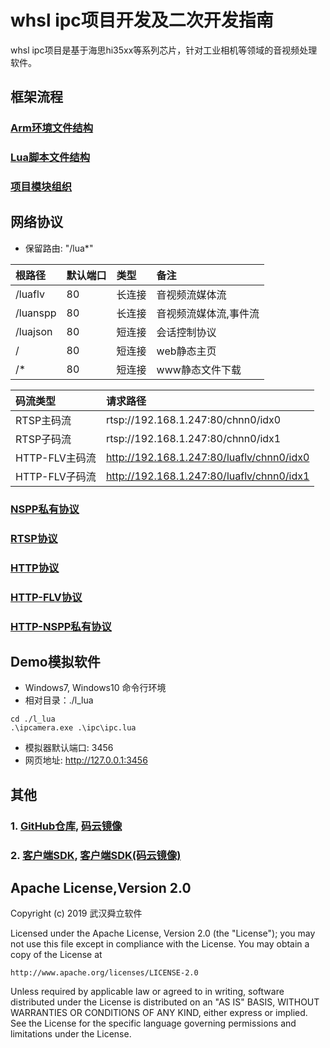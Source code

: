 # whsl ipc项目开发及二次开发指南

whsl ipc项目是基于海思hi35xx等系列芯片，针对工业相机等领域的音视频处理软件。

## 框架流程
### [Arm环境文件结构](./doc/opt/opt.md)
### [Lua脚本文件结构](./doc/src_lua/src_lua.md)
### [项目模块组织](./doc/framework/fw_modules.md)

## 网络协议

* 保留路由: "/lua*"

|   根路径   | 默认端口  |   类型  |   备注    |
|:--------- |:--------- |:--------- |:--------- |
| /luaflv   | 80        | 长连接    | 音视频流媒体流 |
| /luanspp  | 80        | 长连接    | 音视频流媒体流,事件流|
| /luajson  | 80        | 短连接    | 会话控制协议 |
| /         | 80        | 短连接    | web静态主页 |
| /*        | 80        | 短连接    | www静态文件下载 |

|   码流类型   | 请求路径  |
|:----------- |:--------- |
| RTSP主码流      | rtsp://192.168.1.247:80/chnn0/idx0 |
| RTSP子码流      | rtsp://192.168.1.247:80/chnn0/idx1 |
| HTTP-FLV主码流  | http://192.168.1.247:80/luaflv/chnn0/idx0 |
| HTTP-FLV子码流  | http://192.168.1.247:80/luaflv/chnn0/idx1 |

### [NSPP私有协议](./doc/net/nspp/nspp.md)
### [RTSP协议](./doc/net/rtsp/rtsp.md)
### [HTTP协议](./doc/net/http/http.md)
### [HTTP-FLV协议](./doc/net/http-flv/http_flv.md)
### [HTTP-NSPP私有协议](./doc/net/http-nspp/http_nspp.md)



## Demo模拟软件
* Windows7, Windows10 命令行环境
* 相对目录：./l_lua

```
cd ./l_lua
.\ipcamera.exe .\ipc\ipc.lua
```

* 模拟器默认端口: 3456
* 网页地址: http://127.0.0.1:3456

## 其他
### 1. [GitHub仓库](https://github.com/lishaoliang/whsl_ipc), [码云镜像](https://gitee.com/lishaoliang/whsl_ipc)
### 2. [客户端SDK](https://github.com/lishaoliang/l_sdk_doc), [客户端SDK(码云镜像)](https://gitee.com/lishaoliang/l_sdk_doc)


## Apache License,Version 2.0

Copyright (c) 2019 武汉舜立软件

Licensed under the Apache License, Version 2.0 (the "License");
you may not use this file except in compliance with the License.
You may obtain a copy of the License at

    http://www.apache.org/licenses/LICENSE-2.0

Unless required by applicable law or agreed to in writing, software
distributed under the License is distributed on an "AS IS" BASIS,
WITHOUT WARRANTIES OR CONDITIONS OF ANY KIND, either express or implied.
See the License for the specific language governing permissions and
limitations under the License.
